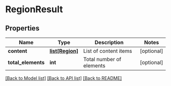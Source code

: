 # RegionResult

## Properties
Name | Type | Description | Notes
------------ | ------------- | ------------- | -------------
**content** | [**list[Region]**](Region.md) | List of content items | [optional] 
**total_elements** | **int** | Total number of elements | [optional] 

[[Back to Model list]](../README.md#documentation-for-models) [[Back to API list]](../README.md#documentation-for-api-endpoints) [[Back to README]](../README.md)

